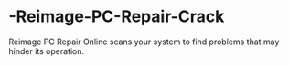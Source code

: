 # -Reimage-PC-Repair-Crack
Reimage PC Repair Online scans your system to find problems that may hinder its operation. 
